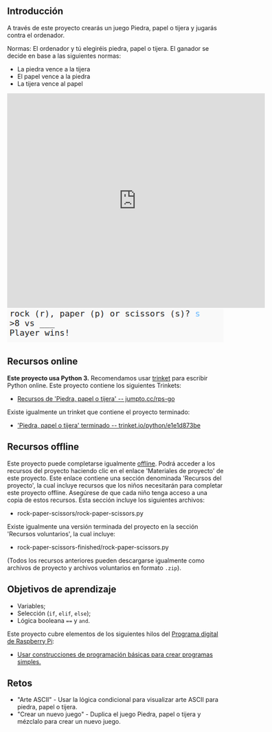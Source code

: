 ## Introducción

A través de este proyecto crearás un juego Piedra, papel o tijera y jugarás contra el ordenador.  

Normas: El ordenador y tú elegiréis piedra, papel o tijera. El ganador se decide en base a las siguientes normas:

+ La piedra vence a la tijera
+ El papel vence a la piedra
+ La tijera vence al papel

<div class="trinket">
  <iframe src="https://trinket.io/embed/python/e1e1d873be?outputOnly=true&start=result" width="600" height="500" frameborder="0" marginwidth="0" marginheight="0" allowfullscreen>
  </iframe>
  <img src="images/rps-final.png">
</div>

## Recursos online

__Este proyecto usa Python 3.__ Recomendamos usar [trinket](https://trinket.io/) para escribir Python online. Este proyecto contiene los siguientes Trinkets:

+ [Recursos de 'Piedra, papel o tijera' -- jumpto.cc/rps-go](http://jumpto.cc/rps-go)

Existe igualmente un trinket que contiene el proyecto terminado:

+ ['Piedra, papel o tijera' terminado -- trinket.io/python/e1e1d873be](https://trinket.io/python/e1e1d873be)

## Recursos offline
Este proyecto puede completarse igualmente [offline](https://www.codeclubprojects.org/en-GB/resources/python-working-offline/). Podrá acceder a los recursos del proyecto haciendo clic en el enlace 'Materiales de proyecto' de este proyecto. Este enlace contiene una sección denominada 'Recursos del proyecto', la cual incluye recursos que los niños necesitarán para completar este proyecto offline. Asegúrese de que cada niño tenga acceso a una copia de estos recursos. Esta sección incluye los siguientes archivos:

+ rock-paper-scissors/rock-paper-scissors.py

Existe igualmente una versión terminada del proyecto en la sección 'Recursos voluntarios', la cual incluye: 

+ rock-paper-scissors-finished/rock-paper-scissors.py

(Todos los recursos anteriores pueden descargarse igualmente como archivos de proyecto y archivos voluntarios en formato `.zip`).

## Objetivos de aprendizaje
+ Variables;
+ Selección (`if`, `elif`, `else`); 
+ Lógica booleana `==` y `and`.

Este proyecto cubre elementos de los siguientes hilos del [Programa digital de Raspberry Pi](http://rpf.io/curriculum):

+ [Usar construcciones de programación básicas para crear programas simples.](https://www.raspberrypi.org/curriculum/programming/creator)

## Retos
+ "Arte ASCII" - Usar la lógica condicional para visualizar arte ASCII para piedra, papel o tijera. 
+ "Crear un nuevo juego" - Duplica el juego Piedra, papel o tijera y mézclalo para crear un nuevo juego. 
